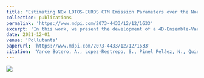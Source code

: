 ```yaml
---
title: "Estimating NOx LOTOS-EUROS CTM Emission Parameters over the Northwest of South America through 4DEnVar TROPOMI NO2 Assimilation"
collection: publications
permalink: 'https://www.mdpi.com/2073-4433/12/12/1633'
excerpt: 'In this work, we present the development of a 4D-Ensemble-Variational (4DEnVar) data assimilation technique to estimate NO2 top-down emissions using the regional chemical transport model LOTOS-EUROS with the NO2 observations from the TROPOspheric Monitoring Instrument (TROPOMI). The assimilation was performed for a domain in the northwest of South America centered over Colombia, and includes regions in Panama, Venezuela and Ecuador. In the 4DEnVar approach, the implementation of the linearized and adjoint model are avoided by generating an ensemble of model simulations and by using this ensemble to approximate the nonlinear model and observation operator. Emission correction parameters’ locations were defined for positions where the model simulations showed significant discrepancies with the satellite observations. Using the 4DEnVar data assimilation method, optimal emission parameters for the LOTOS-EUROS model were estimated, allowing for corrections in areas where ground observations are unavailable and the region’s emission inventories do not correctly reflect the current emissions activities. The analyzed 4DEnVar concentrations were compared with the ground measurements of one local air quality monitoring network and the data retrieved by the satellite instrument Ozone Monitoring Instrument (OMI). The assimilation had a low impact on NO2 surface concentrations reducing the Mean Fractional Bias from 0.45 to 0.32, primordially enhancing the spatial and temporal variations in the simulated NO2 fields'
date: 2021-12-01
venue: 'Pollutants'
paperurl: 'https://www.mdpi.com/2073-4433/12/12/1633'
citation: 'Yarce Botero, A., Lopez-Restrepo, S., Pinel Peláez, N., Quintero, O. L., Segers, A., & Heemink, A. W. (2021). Estimating NOx LOTOS-EUROS CTM Emission Parameters over the Northwest of South America through 4DEnVar TROPOMI NO2 Assimilation. Atmosphere, 12(12), 1633.'
---
```



<img src='/images/4DEnvar.png'>


